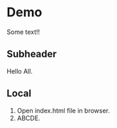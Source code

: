 # Demo

Some text!!

## Subheader

Hello All.

## Local

1. Open index.html file in browser.
2. ABCDE.
